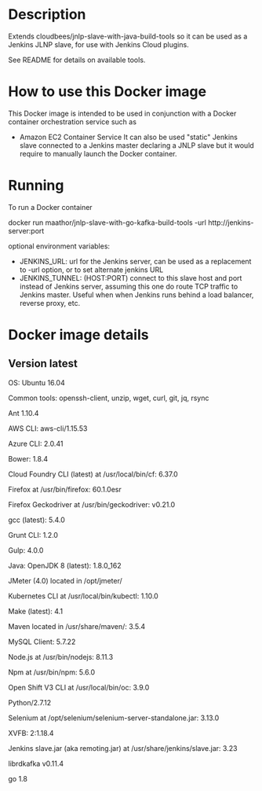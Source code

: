 # Description
Extends cloudbees/jnlp-slave-with-java-build-tools so it can be used as a Jenkins JLNP slave, for use with Jenkins Cloud plugins.

See README for details on available tools.

# How to use this Docker image

This Docker image is intended to be used in conjunction with a Docker container orchestration service such as
- Amazon EC2 Container Service
It can also be used "static" Jenkins slave connected to a Jenkins master declaring a JNLP slave but it would require to manually launch the Docker container.

# Running
To run a Docker container

docker run maathor/jnlp-slave-with-go-kafka-build-tools -url http://jenkins-server:port <secret> <slave name>

optional environment variables:

- JENKINS_URL: url for the Jenkins server, can be used as a replacement to -url option, or to set alternate jenkins URL
- JENKINS_TUNNEL: (HOST:PORT) connect to this slave host and port instead of Jenkins server, assuming this one do route TCP traffic to Jenkins master. Useful when when Jenkins runs behind a load balancer, reverse proxy, etc.

# Docker image details

## Version latest
OS: Ubuntu 16.04

Common tools: openssh-client, unzip, wget, curl, git, jq, rsync

Ant 1.10.4

AWS CLI: aws-cli/1.15.53

Azure CLI: 2.0.41

Bower: 1.8.4

Cloud Foundry CLI (latest) at /usr/local/bin/cf: 6.37.0

Firefox at /usr/bin/firefox: 60.1.0esr

Firefox Geckodriver at /usr/bin/geckodriver: v0.21.0

gcc (latest): 5.4.0

Grunt CLI: 1.2.0

Gulp: 4.0.0

Java: OpenJDK 8 (latest): 1.8.0_162

JMeter (4.0) located in /opt/jmeter/

Kubernetes CLI at /usr/local/bin/kubectl: 1.10.0

Make (latest): 4.1

Maven located in /usr/share/maven/: 3.5.4

MySQL Client: 5.7.22

Node.js at /usr/bin/nodejs: 8.11.3

Npm at /usr/bin/npm: 5.6.0

Open Shift V3 CLI at /usr/local/bin/oc: 3.9.0

Python/2.7.12

Selenium at /opt/selenium/selenium-server-standalone.jar: 3.13.0

XVFB: 2:1.18.4

Jenkins slave.jar (aka remoting.jar) at /usr/share/jenkins/slave.jar: 3.23

librdkafka v0.11.4

go 1.8
